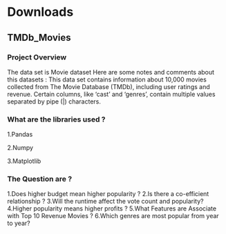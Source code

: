 # Downloads
## TMDb_Movies
### Project Overview
  The data set is Movie dataset
Here are some notes and comments about this datasets : This data set contains information about 10,000 movies collected from The Movie Database (TMDb), including user ratings and revenue. Certain columns, like ‘cast’ and ‘genres’, contain multiple values separated by pipe (|) characters.
### What are the libraries used ?
  1.Pandas
  
  2.Numpy
  
  3.Matplotlib
  
### The Question are ?
  1.Does higher budget mean higher popularity ? 
  2.Is there a co-efficient relationship ?
  3.Will the runtime affect the vote count and popularity?
  4.Higher popularity means higher profits ?
  5.What Features are Associate with Top 10 Revenue Movies ?
  6.Which genres are most popular from year to year?
  
  
